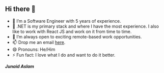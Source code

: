 ## Hi there 👋

- 🔭 I’m a Software Engineer with 5 years of experience.
- 🌱 .NET is my primary stack and where I have the most experience. I also like to work with React JS and work on it from time to time.
- 🤔 I’m always open to exciting remote-based work opportunities.
- 📫 Drop me an email <a href="mailto:aslam.junaid786@hotmail.com">here</a>.
- 😄 Pronouns: He/Him
- ⚡ Fun fact: I love what I do and want to do it better.

_**Junaid Aslam**_
